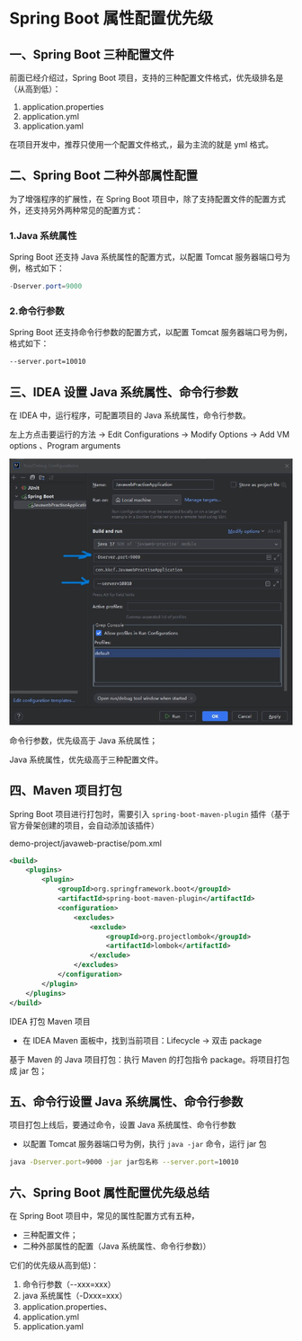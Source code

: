 # Spring Boot 属性配置优先级

## 一、Spring Boot 三种配置文件

前面已经介绍过，Spring Boot 项目，支持的三种配置文件格式，优先级排名是（从高到低）：

1. application.properties
2. application.yml
3. application.yaml

在项目开发中，推荐只使用一个配置文件格式,，最为主流的就是 yml 格式。

## 二、Spring Boot 二种外部属性配置

为了增强程序的扩展性，在 Spring Boot 项目中，除了支持配置文件的配置方式外，还支持另外两种常见的配置方式：

### 1.Java 系统属性

Spring Boot 还支持 Java 系统属性的配置方式，以配置 Tomcat 服务器端口号为例，格式如下：

```java
-Dserver.port=9000
```

### 2.命令行参数

Spring Boot 还支持命令行参数的配置方式，以配置 Tomcat 服务器端口号为例，格式如下：

```sh
--server.port=10010
```

## 三、IDEA 设置 Java 系统属性、命令行参数

在 IDEA 中，运行程序，可配置项目的 Java 系统属性，命令行参数。

左上方点击要运行的方法 -> Edit Configurations -> Modify Options -> Add VM options 、Program arguments

![idea设置Java系统属性和命令行参数](NoteAssets/idea设置Java系统属性和命令行参数.jpg)

命令行参数，优先级高于 Java 系统属性；

Java 系统属性，优先级高于三种配置文件。

## 四、Maven 项目打包

Spring Boot 项目进行打包时，需要引入 `spring-boot-maven-plugin` 插件（基于官方骨架创建的项目，会自动添加该插件）

demo-project/javaweb-practise/pom.xml

```xml
<build>
    <plugins>
        <plugin>
            <groupId>org.springframework.boot</groupId>
            <artifactId>spring-boot-maven-plugin</artifactId>
            <configuration>
                <excludes>
                    <exclude>
                        <groupId>org.projectlombok</groupId>
                        <artifactId>lombok</artifactId>
                    </exclude>
                </excludes>
            </configuration>
        </plugin>
    </plugins>
</build>
```

IDEA 打包 Maven 项目

- 在 IDEA Maven 面板中，找到当前项目：Lifecycle -> 双击 package

基于 Maven 的 Java 项目打包：执行 Maven 的打包指令 package。将项目打包成 jar 包；

## 五、命令行设置 Java 系统属性、命令行参数

项目打包上线后，要通过命令，设置 Java 系统属性、命令行参数

- 以配置 Tomcat 服务器端口号为例，执行 `java -jar` 命令，运行 jar 包

```sh
java -Dserver.port=9000 -jar jar包名称 --server.port=10010
```

## 六、Spring Boot 属性配置优先级总结

在 Spring Boot 项目中，常见的属性配置方式有五种，

- 三种配置文件；
- 二种外部属性的配置（Java 系统属性、命令行参数)）

它们的优先级从高到低)：

1. 命令行参数（--xxx=xxx）
2. java 系统属性（-Dxxx=xxx）
3. application.properties、
4. application.yml
5. application.yaml
